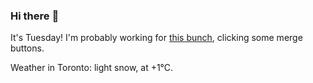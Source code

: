### Hi there :wave:

It's Tuesday! I'm probably working for [this bunch](https://github.com/kohofinancial), clicking some merge buttons.

Weather in Toronto: light snow, at +1°C.
